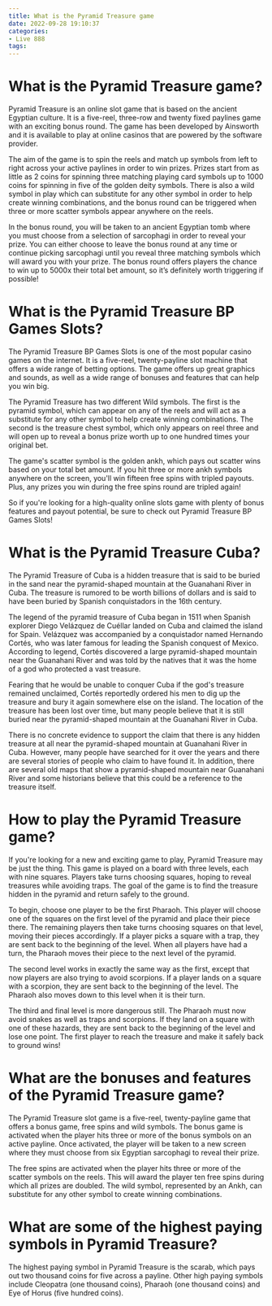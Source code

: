 ```yaml
---
title: What is the Pyramid Treasure game
date: 2022-09-28 19:10:37
categories:
- Live 888
tags:
---
```



#  What is the Pyramid Treasure game?

Pyramid Treasure is an online slot game that is based on the ancient Egyptian culture. It is a five-reel, three-row and twenty fixed paylines game with an exciting bonus round. The game has been developed by Ainsworth and it is available to play at online casinos that are powered by the software provider.

The aim of the game is to spin the reels and match up symbols from left to right across your active paylines in order to win prizes. Prizes start from as little as 2 coins for spinning three matching playing card symbols up to 1000 coins for spinning in five of the golden deity symbols. There is also a wild symbol in play which can substitute for any other symbol in order to help create winning combinations, and the bonus round can be triggered when three or more scatter symbols appear anywhere on the reels.

In the bonus round, you will be taken to an ancient Egyptian tomb where you must choose from a selection of sarcophagi in order to reveal your prize. You can either choose to leave the bonus round at any time or continue picking sarcophagi until you reveal three matching symbols which will award you with your prize. The bonus round offers players the chance to win up to 5000x their total bet amount, so it’s definitely worth triggering if possible!

#  What is the Pyramid Treasure BP Games Slots?

The Pyramid Treasure BP Games Slots is one of the most popular casino games on the internet. It is a five-reel, twenty-payline slot machine that offers a wide range of betting options. The game offers up great graphics and sounds, as well as a wide range of bonuses and features that can help you win big.

The Pyramid Treasure has two different Wild symbols. The first is the pyramid symbol, which can appear on any of the reels and will act as a substitute for any other symbol to help create winning combinations. The second is the treasure chest symbol, which only appears on reel three and will open up to reveal a bonus prize worth up to one hundred times your original bet.

The game's scatter symbol is the golden ankh, which pays out scatter wins based on your total bet amount. If you hit three or more ankh symbols anywhere on the screen, you'll win fifteen free spins with tripled payouts. Plus, any prizes you win during the free spins round are tripled again!

So if you're looking for a high-quality online slots game with plenty of bonus features and payout potential, be sure to check out Pyramid Treasure BP Games Slots!

#  What is the Pyramid Treasure Cuba?

The Pyramid Treasure of Cuba is a hidden treasure that is said to be buried in the sand near the pyramid-shaped mountain at the Guanahani River in Cuba. The treasure is rumored to be worth billions of dollars and is said to have been buried by Spanish conquistadors in the 16th century.

The legend of the pyramid treasure of Cuba began in 1511 when Spanish explorer Diego Velázquez de Cuéllar landed on Cuba and claimed the island for Spain. Velázquez was accompanied by a conquistador named Hernando Cortés, who was later famous for leading the Spanish conquest of Mexico. According to legend, Cortés discovered a large pyramid-shaped mountain near the Guanahani River and was told by the natives that it was the home of a god who protected a vast treasure.

Fearing that he would be unable to conquer Cuba if the god's treasure remained unclaimed, Cortés reportedly ordered his men to dig up the treasure and bury it again somewhere else on the island. The location of the treasure has been lost over time, but many people believe that it is still buried near the pyramid-shaped mountain at the Guanahani River in Cuba.

There is no concrete evidence to support the claim that there is any hidden treasure at all near the pyramid-shaped mountain at Guanahani River in Cuba. However, many people have searched for it over the years and there are several stories of people who claim to have found it. In addition, there are several old maps that show a pyramid-shaped mountain near Guanahani River and some historians believe that this could be a reference to the treasure itself.

#  How to play the Pyramid Treasure game?

If you're looking for a new and exciting game to play, Pyramid Treasure may be just the thing. This game is played on a board with three levels, each with nine squares. Players take turns choosing squares, hoping to reveal treasures while avoiding traps. The goal of the game is to find the treasure hidden in the pyramid and return safely to the ground.

To begin, choose one player to be the first Pharaoh. This player will choose one of the squares on the first level of the pyramid and place their piece there. The remaining players then take turns choosing squares on that level, moving their pieces accordingly. If a player picks a square with a trap, they are sent back to the beginning of the level. When all players have had a turn, the Pharaoh moves their piece to the next level of the pyramid.

The second level works in exactly the same way as the first, except that now players are also trying to avoid scorpions. If a player lands on a square with a scorpion, they are sent back to the beginning of the level. The Pharaoh also moves down to this level when it is their turn.

The third and final level is more dangerous still. The Pharaoh must now avoid snakes as well as traps and scorpions. If they land on a square with one of these hazards, they are sent back to the beginning of the level and lose one point. The first player to reach the treasure and make it safely back to ground wins!

#  What are the bonuses and features of the Pyramid Treasure game?

The Pyramid Treasure slot game is a five-reel, twenty-payline game that offers a bonus game, free spins and wild symbols. The bonus game is activated when the player hits three or more of the bonus symbols on an active payline. Once activated, the player will be taken to a new screen where they must choose from six Egyptian sarcophagi to reveal their prize. 

The free spins are activated when the player hits three or more of the scatter symbols on the reels. This will award the player ten free spins during which all prizes are doubled. The wild symbol, represented by an Ankh, can substitute for any other symbol to create winning combinations.

# What are some of the highest paying symbols in Pyramid Treasure?

The highest paying symbol in Pyramid Treasure is the scarab, which pays out two thousand coins for five across a payline. Other high paying symbols include Cleopatra (one thousand coins), Pharaoh (one thousand coins) and Eye of Horus (five hundred coins).